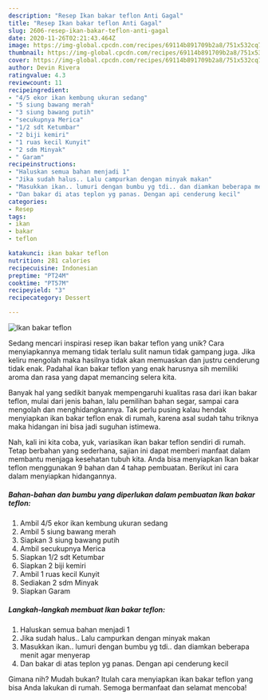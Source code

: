 ```yaml
---
description: "Resep Ikan bakar teflon Anti Gagal"
title: "Resep Ikan bakar teflon Anti Gagal"
slug: 2606-resep-ikan-bakar-teflon-anti-gagal
date: 2020-11-26T02:21:43.464Z
image: https://img-global.cpcdn.com/recipes/69114b891709b2a8/751x532cq70/ikan-bakar-teflon-foto-resep-utama.jpg
thumbnail: https://img-global.cpcdn.com/recipes/69114b891709b2a8/751x532cq70/ikan-bakar-teflon-foto-resep-utama.jpg
cover: https://img-global.cpcdn.com/recipes/69114b891709b2a8/751x532cq70/ikan-bakar-teflon-foto-resep-utama.jpg
author: Devin Rivera
ratingvalue: 4.3
reviewcount: 11
recipeingredient:
- "4/5 ekor ikan kembung ukuran sedang"
- "5 siung bawang merah"
- "3 siung bawang putih"
- "secukupnya Merica"
- "1/2 sdt Ketumbar"
- "2 biji kemiri"
- "1 ruas kecil Kunyit"
- "2 sdm Minyak"
- " Garam"
recipeinstructions:
- "Haluskan semua bahan menjadi 1"
- "Jika sudah halus.. Lalu campurkan dengan minyak makan"
- "Masukkan ikan.. lumuri dengan bumbu yg tdi.. dan diamkan beberapa menit agar menyerap"
- "Dan bakar di atas teplon yg panas. Dengan api cenderung kecil"
categories:
- Resep
tags:
- ikan
- bakar
- teflon

katakunci: ikan bakar teflon 
nutrition: 281 calories
recipecuisine: Indonesian
preptime: "PT24M"
cooktime: "PT57M"
recipeyield: "3"
recipecategory: Dessert

---
```



![Ikan bakar teflon](https://img-global.cpcdn.com/recipes/69114b891709b2a8/751x532cq70/ikan-bakar-teflon-foto-resep-utama.jpg)

Sedang mencari inspirasi resep ikan bakar teflon yang unik? Cara menyiapkannya memang tidak terlalu sulit namun tidak gampang juga. Jika keliru mengolah maka hasilnya tidak akan memuaskan dan justru cenderung tidak enak. Padahal ikan bakar teflon yang enak harusnya sih memiliki aroma dan rasa yang dapat memancing selera kita.

Banyak hal yang sedikit banyak mempengaruhi kualitas rasa dari ikan bakar teflon, mulai dari jenis bahan, lalu pemilihan bahan segar, sampai cara mengolah dan menghidangkannya. Tak perlu pusing kalau hendak menyiapkan ikan bakar teflon enak di rumah, karena asal sudah tahu triknya maka hidangan ini bisa jadi suguhan istimewa.




Nah, kali ini kita coba, yuk, variasikan ikan bakar teflon sendiri di rumah. Tetap berbahan yang sederhana, sajian ini dapat memberi manfaat dalam membantu menjaga kesehatan tubuh kita. Anda bisa menyiapkan Ikan bakar teflon menggunakan 9 bahan dan 4 tahap pembuatan. Berikut ini cara dalam menyiapkan hidangannya.

<!--inarticleads1-->

##### Bahan-bahan dan bumbu yang diperlukan dalam pembuatan Ikan bakar teflon:

1. Ambil 4/5 ekor ikan kembung ukuran sedang
1. Ambil 5 siung bawang merah
1. Siapkan 3 siung bawang putih
1. Ambil secukupnya Merica
1. Siapkan 1/2 sdt Ketumbar
1. Siapkan 2 biji kemiri
1. Ambil 1 ruas kecil Kunyit
1. Sediakan 2 sdm Minyak
1. Siapkan  Garam




<!--inarticleads2-->

##### Langkah-langkah membuat Ikan bakar teflon:

1. Haluskan semua bahan menjadi 1
1. Jika sudah halus.. Lalu campurkan dengan minyak makan
1. Masukkan ikan.. lumuri dengan bumbu yg tdi.. dan diamkan beberapa menit agar menyerap
1. Dan bakar di atas teplon yg panas. Dengan api cenderung kecil




Gimana nih? Mudah bukan? Itulah cara menyiapkan ikan bakar teflon yang bisa Anda lakukan di rumah. Semoga bermanfaat dan selamat mencoba!
